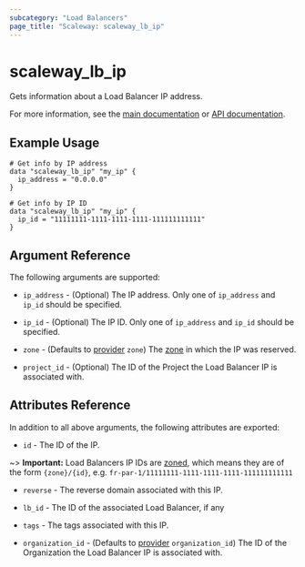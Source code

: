 ```yaml
---
subcategory: "Load Balancers"
page_title: "Scaleway: scaleway_lb_ip"
---
```


# scaleway_lb_ip

Gets information about a Load Balancer IP address.

For more information, see the [main documentation](https://www.scaleway.com/en/docs/load-balancer/how-to/create-manage-flex-ips/) or [API documentation](https://www.scaleway.com/en/developers/api/load-balancer/zoned-api/#path-ip-addresses-list-ip-addresses).


## Example Usage

```hcl
# Get info by IP address
data "scaleway_lb_ip" "my_ip" {
  ip_address = "0.0.0.0"
}

# Get info by IP ID
data "scaleway_lb_ip" "my_ip" {
  ip_id = "11111111-1111-1111-1111-111111111111"
}
```

## Argument Reference

The following arguments are supported:

- `ip_address` - (Optional) The IP address.
  Only one of `ip_address` and `ip_id` should be specified.

- `ip_id` - (Optional) The IP ID.
  Only one of `ip_address` and `ip_id` should be specified.

- `zone` - (Defaults to [provider](../index.md#zone) `zone`) The [zone](../guides/regions_and_zones.md#zones) in which the IP was reserved.

- `project_id` - (Optional) The ID of the Project the Load Balancer IP is associated with.

## Attributes Reference

In addition to all above arguments, the following attributes are exported:

- `id` - The ID of the IP.

~> **Important:** Load Balancers IP IDs are [zoned](../guides/regions_and_zones.md#resource-ids), which means they are of the form `{zone}/{id}`, e.g. `fr-par-1/11111111-1111-1111-1111-111111111111`

- `reverse` - The reverse domain associated with this IP.

- `lb_id` - The ID of the associated Load Balancer, if any

- `tags` - The tags associated with this IP.

- `organization_id` - (Defaults to [provider](../index.md#organization_id) `organization_id`) The ID of the Organization the Load Balancer IP is associated with.

